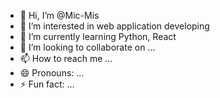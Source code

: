- 👋 Hi, I’m @Mic-Mis
- 👀 I’m interested in web application developing
- 🌱 I’m currently learning Python, React
- 💞️ I’m looking to collaborate on ...
- 📫 How to reach me ...
- 😄 Pronouns: ...
- ⚡ Fun fact: ...

<!---
Mic-Mis/Mic-Mis is a ✨ special ✨ repository because its `README.md` (this file) appears on your GitHub profile.
You can click the Preview link to take a look at your changes.
--->
